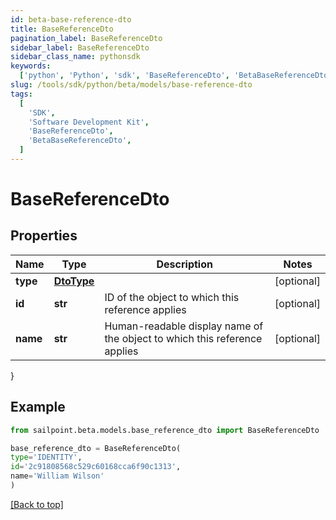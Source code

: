 ```yaml
---
id: beta-base-reference-dto
title: BaseReferenceDto
pagination_label: BaseReferenceDto
sidebar_label: BaseReferenceDto
sidebar_class_name: pythonsdk
keywords:
  ['python', 'Python', 'sdk', 'BaseReferenceDto', 'BetaBaseReferenceDto']
slug: /tools/sdk/python/beta/models/base-reference-dto
tags:
  [
    'SDK',
    'Software Development Kit',
    'BaseReferenceDto',
    'BetaBaseReferenceDto',
  ]
---
```


# BaseReferenceDto

## Properties

| Name | Type | Description | Notes |
| --- | --- | --- | --- |
| **type** | [**DtoType**](dto-type) |  | [optional] |
| **id** | **str** | ID of the object to which this reference applies | [optional] |
| **name** | **str** | Human-readable display name of the object to which this reference applies | [optional] |

}

## Example

```python
from sailpoint.beta.models.base_reference_dto import BaseReferenceDto

base_reference_dto = BaseReferenceDto(
type='IDENTITY',
id='2c91808568c529c60168cca6f90c1313',
name='William Wilson'
)

```

[[Back to top]](#)
